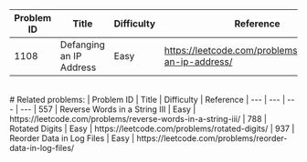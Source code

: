 | Problem ID | Title | Difficulty | Reference
| --- | --- | --- | ---
| 1108 | Defanging an IP Address | Easy | https://leetcode.com/problems/defanging-an-ip-address/


<br/>
# Related problems:
| Problem ID | Title | Difficulty | Reference
| --- | --- | --- | ---
| 557 | Reverse Words in a String III | Easy | https://leetcode.com/problems/reverse-words-in-a-string-iii/
| 788 | Rotated Digits | Easy | https://leetcode.com/problems/rotated-digits/
| 937 | Reorder Data in Log Files | Easy | https://leetcode.com/problems/reorder-data-in-log-files/

